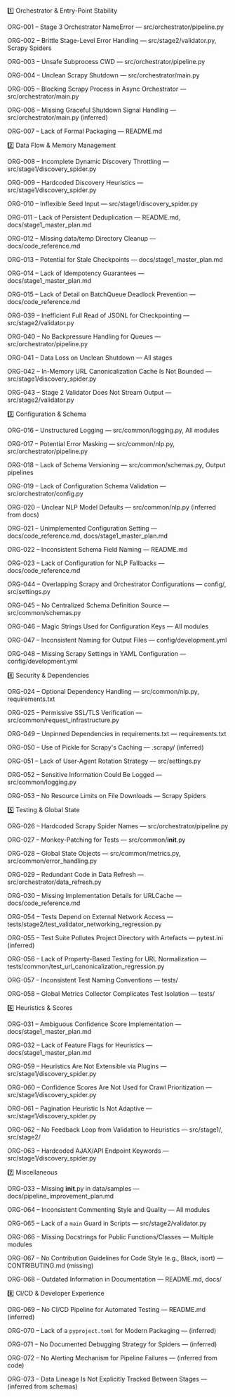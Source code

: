 1️⃣ Orchestrator & Entry-Point Stability

ORG-001 – Stage 3 Orchestrator NameError — src/orchestrator/pipeline.py

ORG-002 – Brittle Stage-Level Error Handling — src/stage2/validator.py, Scrapy Spiders

ORG-003 – Unsafe Subprocess CWD — src/orchestrator/pipeline.py

ORG-004 – Unclean Scrapy Shutdown — src/orchestrator/main.py

ORG-005 – Blocking Scrapy Process in Async Orchestrator — src/orchestrator/main.py

ORG-006 – Missing Graceful Shutdown Signal Handling — src/orchestrator/main.py (inferred)

ORG-007 – Lack of Formal Packaging — README.md

2️⃣ Data Flow & Memory Management

ORG-008 – Incomplete Dynamic Discovery Throttling — src/stage1/discovery_spider.py

ORG-009 – Hardcoded Discovery Heuristics — src/stage1/discovery_spider.py

ORG-010 – Inflexible Seed Input — src/stage1/discovery_spider.py

ORG-011 – Lack of Persistent Deduplication — README.md, docs/stage1_master_plan.md

ORG-012 – Missing data/temp Directory Cleanup — docs/code_reference.md

ORG-013 – Potential for Stale Checkpoints — docs/stage1_master_plan.md

ORG-014 – Lack of Idempotency Guarantees — docs/stage1_master_plan.md

ORG-015 – Lack of Detail on BatchQueue Deadlock Prevention — docs/code_reference.md

ORG-039 – Inefficient Full Read of JSONL for Checkpointing — src/stage2/validator.py

ORG-040 – No Backpressure Handling for Queues — src/orchestrator/pipeline.py

ORG-041 – Data Loss on Unclean Shutdown — All stages

ORG-042 – In-Memory URL Canonicalization Cache Is Not Bounded — src/stage1/discovery_spider.py

ORG-043 – Stage 2 Validator Does Not Stream Output — src/stage2/validator.py

3️⃣ Configuration & Schema

ORG-016 – Unstructured Logging — src/common/logging.py, All modules

ORG-017 – Potential Error Masking — src/common/nlp.py, src/orchestrator/pipeline.py

ORG-018 – Lack of Schema Versioning — src/common/schemas.py, Output pipelines

ORG-019 – Lack of Configuration Schema Validation — src/orchestrator/config.py

ORG-020 – Unclear NLP Model Defaults — src/common/nlp.py (inferred from docs)

ORG-021 – Unimplemented Configuration Setting — docs/code_reference.md, docs/stage1_master_plan.md

ORG-022 – Inconsistent Schema Field Naming — README.md

ORG-023 – Lack of Configuration for NLP Fallbacks — docs/code_reference.md

ORG-044 – Overlapping Scrapy and Orchestrator Configurations — config/, src/settings.py

ORG-045 – No Centralized Schema Definition Source — src/common/schemas.py

ORG-046 – Magic Strings Used for Configuration Keys — All modules

ORG-047 – Inconsistent Naming for Output Files — config/development.yml

ORG-048 – Missing Scrapy Settings in YAML Configuration — config/development.yml

4️⃣ Security & Dependencies

ORG-024 – Optional Dependency Handling — src/common/nlp.py, requirements.txt

ORG-025 – Permissive SSL/TLS Verification — src/common/request_infrastructure.py

ORG-049 – Unpinned Dependencies in requirements.txt — requirements.txt

ORG-050 – Use of Pickle for Scrapy's Caching — .scrapy/ (inferred)

ORG-051 – Lack of User-Agent Rotation Strategy — src/settings.py

ORG-052 – Sensitive Information Could Be Logged — src/common/logging.py

ORG-053 – No Resource Limits on File Downloads — Scrapy Spiders

5️⃣ Testing & Global State

ORG-026 – Hardcoded Scrapy Spider Names — src/orchestrator/pipeline.py

ORG-027 – Monkey-Patching for Tests — src/common/__init__.py

ORG-028 – Global State Objects — src/common/metrics.py, src/common/error_handling.py

ORG-029 – Redundant Code in Data Refresh — src/orchestrator/data_refresh.py

ORG-030 – Missing Implementation Details for URLCache — docs/code_reference.md

ORG-054 – Tests Depend on External Network Access — tests/stage2/test_validator_networking_regression.py

ORG-055 – Test Suite Pollutes Project Directory with Artefacts — pytest.ini (inferred)

ORG-056 – Lack of Property-Based Testing for URL Normalization — tests/common/test_url_canonicalization_regression.py

ORG-057 – Inconsistent Test Naming Conventions — tests/

ORG-058 – Global Metrics Collector Complicates Test Isolation — tests/

6️⃣ Heuristics & Scores

ORG-031 – Ambiguous Confidence Score Implementation — docs/stage1_master_plan.md

ORG-032 – Lack of Feature Flags for Heuristics — docs/stage1_master_plan.md

ORG-059 – Heuristics Are Not Extensible via Plugins — src/stage1/discovery_spider.py

ORG-060 – Confidence Scores Are Not Used for Crawl Prioritization — src/stage1/discovery_spider.py

ORG-061 – Pagination Heuristic Is Not Adaptive — src/stage1/discovery_spider.py

ORG-062 – No Feedback Loop from Validation to Heuristics — src/stage1/, src/stage2/

ORG-063 – Hardcoded AJAX/API Endpoint Keywords — src/stage1/discovery_spider.py

7️⃣ Miscellaneous

ORG-033 – Missing __init__.py in data/samples — docs/pipeline_improvement_plan.md

ORG-064 – Inconsistent Commenting Style and Quality — All modules

ORG-065 – Lack of a `main` Guard in Scripts — src/stage2/validator.py

ORG-066 – Missing Docstrings for Public Functions/Classes — Multiple modules

ORG-067 – No Contribution Guidelines for Code Style (e.g., Black, isort) — CONTRIBUTING.md (missing)

ORG-068 – Outdated Information in Documentation — README.md, docs/

8️⃣ CI/CD & Developer Experience

ORG-069 – No CI/CD Pipeline for Automated Testing — README.md (inferred)

ORG-070 – Lack of a `pyproject.toml` for Modern Packaging — (inferred)

ORG-071 – No Documented Debugging Strategy for Spiders — (inferred)

ORG-072 – No Alerting Mechanism for Pipeline Failures — (inferred from code)

ORG-073 – Data Lineage Is Not Explicitly Tracked Between Stages — (inferred from schemas)